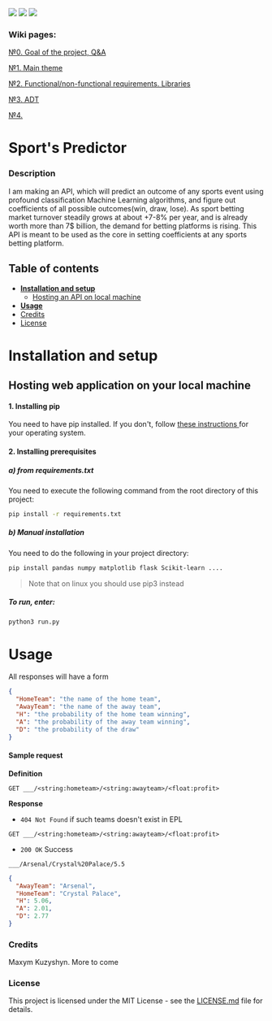 ![](https://img.shields.io/github/license/maxymkuz/Sports-predictor)
![](https://img.shields.io/github/last-commit/maxymkuz/Sports-predictor)
![](https://img.shields.io/github/languages/code-size/maxymkuz/Sports-predictor)

### Wiki pages:

[№0. Goal of the project, Q&A](https://github.com/maxymkuz/Sports-predictor/wiki/%D0%94%D0%97-%E2%84%960.-%D0%9F%D1%80%D0%B5%D0%B4%D1%81%D1%82%D0%B0%D0%B2%D0%BB%D0%B5%D0%BD%D0%BD%D1%8F.-%D0%9F%D0%B8%D1%82%D0%B0%D0%BD%D0%BD%D1%8F-%D1%82%D0%B0-%D0%B2%D1%96%D0%B4%D0%BF%D0%BE%D0%B2%D1%96%D0%B4%D1%96.)

[№1. Main theme](https://github.com/maxymkuz/Sports-predictor/wiki/%D0%94%D0%97-%E2%84%961.-%D0%A2%D0%B5%D0%BC%D0%B0-%D0%B4%D0%BE%D1%81%D0%BB%D1%96%D0%B4%D0%B6%D0%B5%D0%BD%D0%BD%D1%8F.-API.)

[№2. Functional/non-functional requirements. Libraries](https://github.com/maxymkuz/Sports-predictor/wiki/%D0%94%D0%97-%E2%84%962.-%D0%A4%D1%83%D0%BD%D0%BA%D1%86%D1%96%D0%BE%D0%BD%D0%B0%D0%BB%D1%8C%D0%BD%D1%96-%D0%BD%D0%B5%D1%84%D1%83%D0%BD%D0%BA%D1%86%D1%96%D0%BE%D0%BD%D0%B0%D0%BB%D1%8C%D0%BD%D1%96-%D0%B2%D0%B8%D0%BC%D0%BE%D0%B3%D0%B8.-%D0%94%D0%B0%D0%BD%D1%96-%D1%82%D0%B0-%D0%B1%D1%96%D0%B1%D0%BB%D1%96%D0%BE%D1%82%D0%B5%D0%BA%D0%B8.)

[№3. ADT](https://github.com/maxymkuz/Sports-predictor/wiki/%D0%94%D0%97-%E2%84%963.-ADT)

[№4.](https://github.com/maxymkuz/Sports-predictor/wiki/%D0%94%D0%97-%E2%84%963.-ADT)


# Sport's Predictor
### Description
I am making an API, which will predict an outcome of any
 sports event using profound classification Machine Learning algorithms, and
  figure out coefficients of all possible outcomes(win, draw, lose). As
  sport betting
  market turnover steadily grows at about +7-8% per year, and is already worth
   more than 7$ billion, the demand for betting platforms is rising. This
    API is meant to be used as the core in setting coefficients at any sports
     betting platform.


## Table of contents
* **[Installation and setup](#setup)**
    * [Hosting an API on local machine](#local)
* **[Usage](#usage)**
* [Credits](#credits)
* [License](#license)

<a name="setup"></a>
# Installation and setup 

<a name="local"></a>
## Hosting web application on your local machine

#### 1. Installing pip
You need to have pip installed. If you don't, follow [these instructions
](https://www.makeuseof.com/tag/install-pip-for-python/) for
 your operating system.

#### 2. Installing prerequisites
##### a) from requirements.txt
You need to execute the following command from the root directory of this
 project:
 ```bash
pip install -r requirements.txt
```
##### b) Manual installation
You need to do the following in your project directory:
```bash
pip install pandas numpy matplotlib flask Scikit-learn ....

```
> Note that on linux you should use pip3 instead

##### To run, enter:
```bash
python3 run.py
```

<a name="usage"></a>
# Usage
All responses will have a form
```json
{
  "HomeTeam": "the name of the home team",
  "AwayTeam": "the name of the away team",
  "H": "the probability of the home team winning",
  "A": "the probability of the away team winning",
  "D": "the probability of the draw"
}
```
#### Sample request
**Definition**

`GET ___/<string:hometeam>/<string:awayteam>/<float:profit>`

**Response**

- `404 Not Found` if such teams doesn't exist in EPL

`GET ___/<string:hometeam>/<string:awayteam>/<float:profit>`
- `200 OK` Success

`___/Arsenal/Crystal%20Palace/5.5`
```json
{
  "AwayTeam": "Arsenal",
  "HomeTeam": "Crystal Palace",
  "H": 5.06,
  "A": 2.01,
  "D": 2.77
}
```




<a name="credits"></a>
### Credits
Maxym Kuzyshyn. More to come
<a name="license"></a>
### License
This project is licensed under the MIT License - see the [LICENSE.md](https://github.com/maxymkuz/Sports-predictor/blob/master/LICENSE)
file for details.